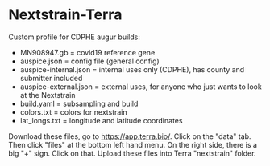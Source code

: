 # Nextstrain-Terra

Custom profile for CDPHE augur builds:
- MN908947.gb = covid19 reference gene
- auspice.json = config file (general config)
- auspice-internal.json = internal uses only (CDPHE), has county and submitter included
- auspice-external.json = external uses, for anyone who just wants to look at the Nextstrain
- build.yaml = subsampling and build
- colors.txt = colors for nextstrain
- lat_longs.txt = longitude and latitude coordinates

Download these files, go to https://app.terra.bio/. Click on the "data" tab. Then click "files" at the bottom left hand menu. On the right side, there is a big "+" sign.  Click on that. Upload these files into Terra "nextstrain" folder.
